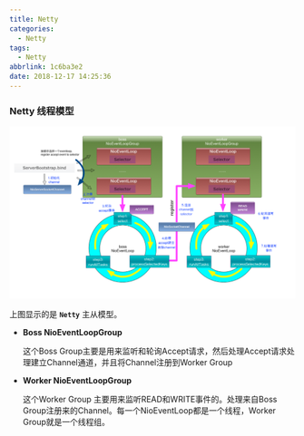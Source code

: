 ```yaml
---
title: Netty
categories:
  - Netty
tags:
  - Netty
abbrlink: 1c6ba3e2
date: 2018-12-17 14:25:36
---
```

### Netty 线程模型

![线程模型](https://github.com/mxsm/document/blob/master/image/netty/NettyServer%E5%A4%84%E7%90%86%E8%BF%9E%E6%8E%A5%E7%9A%84%E7%A4%BA%E6%84%8F%E5%9B%BE.png?raw=true)

上图显示的是 **`Netty`** 主从模型。

- **Boss NioEventLoopGroup** 

  这个Boss Group主要是用来监听和轮询Accept请求，然后处理Accept请求处理建立Channel通道，并且将Channel注册到Worker Group

- **Worker NioEventLoopGroup**

  这个Worker Group 主要用来监听READ和WRITE事件的。处理来自Boss Group注册来的Channel。每一个NioEventLoop都是一个线程，Worker Group就是一个线程组。

  
